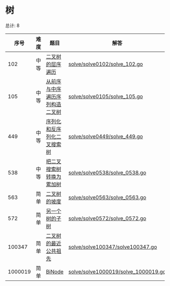 # 树

<!--- table -->

总计: 8

| 序号    | 难度 | 题目                                                                                                                          | 解答                                                                          |
| ------- | ---- | ----------------------------------------------------------------------------------------------------------------------------- | ----------------------------------------------------------------------------- |
| 102     | 中等 | [二叉树的层序遍历](https://leetcode-cn.com/problems/binary-tree-level-order-traversal/)                                       | [solve/solve0102/solve_102.go](../solve/solve0102/solve_102.go)               |
| 105     | 中等 | [从前序与中序遍历序列构造二叉树](https://leetcode-cn.com/problems/construct-binary-tree-from-preorder-and-inorder-traversal/) | [solve/solve0105/solve_105.go](../solve/solve0105/solve_105.go)               |
| 449     | 中等 | [序列化和反序列化二叉搜索树](https://leetcode-cn.com/problems/serialize-and-deserialize-bst/)                                 | [solve/solve0449/solve_449.go](../solve/solve0449/solve_449.go)               |
| 538     | 中等 | [把二叉搜索树转换为累加树](https://leetcode-cn.com/problems/convert-bst-to-greater-tree)                                      | [solve/solve0538/solve_0538.go](../solve/solve0538/solve_0538.go)             |
| 563     | 简单 | [二叉树的坡度](https://leetcode-cn.com/problems/binary-tree-tilt)                                                             | [solve/solve0563/solve_0563.go](../solve/solve0563/solve_0563.go)             |
| 572     | 简单 | [另一个树的子树](https://leetcode-cn.com/problems/subtree-of-another-tree)                                                    | [solve/solve0572/solve_0572.go](../solve/solve0572/solve_0572.go)             |
| 100347  | 简单 | [二叉树的最近公共祖先](https://leetcode-cn.com/problems/er-cha-shu-de-zui-jin-gong-gong-zu-xian-lcof/)                        | [solve/solve100347/solve100347.go](../solve/solve100347/solve100347.go)       |
| 1000019 | 简单 | [BiNode](https://leetcode-cn.com/problems/binode-lcci/)                                                                       | [solve/solve1000019/solve_1000019.go](../solve/solve1000019/solve_1000019.go) |
